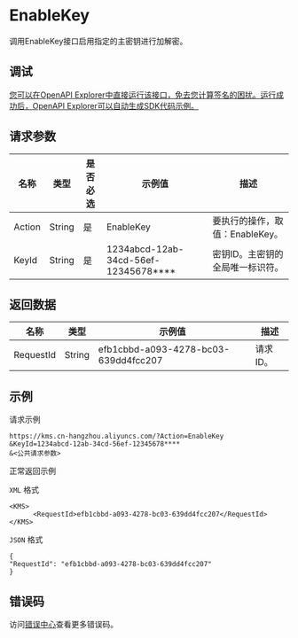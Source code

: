 # EnableKey

调用EnableKey接口启用指定的主密钥进行加解密。

## 调试

[您可以在OpenAPI Explorer中直接运行该接口，免去您计算签名的困扰。运行成功后，OpenAPI Explorer可以自动生成SDK代码示例。](https://api.aliyun.com/#product=Kms&api=EnableKey&type=RPC&version=2016-01-20)

## 请求参数

|名称|类型|是否必选|示例值|描述|
|--|--|----|---|--|
|Action|String|是|EnableKey|要执行的操作，取值：EnableKey。 |
|KeyId|String|是|1234abcd-12ab-34cd-56ef-12345678\*\*\*\*|密钥ID。主密钥的全局唯一标识符。 |

## 返回数据

|名称|类型|示例值|描述|
|--|--|---|--|
|RequestId|String|efb1cbbd-a093-4278-bc03-639dd4fcc207|请求ID。 |

## 示例

请求示例

```
https://kms.cn-hangzhou.aliyuncs.com/?Action=EnableKey
&KeyId=1234abcd-12ab-34cd-56ef-12345678****
&<公共请求参数>
```

正常返回示例

`XML` 格式

```
<KMS>
      <RequestId>efb1cbbd-a093-4278-bc03-639dd4fcc207</RequestId>
</KMS>
```

`JSON` 格式

```
{
"RequestId": "efb1cbbd-a093-4278-bc03-639dd4fcc207"
}
```

## 错误码

访问[错误中心](https://error-center.alibabacloud.com/status/product/Kms)查看更多错误码。

